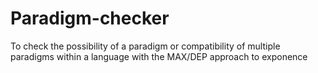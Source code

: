 # Paradigm-checker
To check the possibility of a paradigm or compatibility of multiple paradigms within a language with the MAX/DEP approach to exponence

